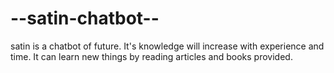 # --satin-chatbot--
satin is a chatbot of future. It's knowledge will increase with experience and time. It can learn new things by reading articles and books provided.
